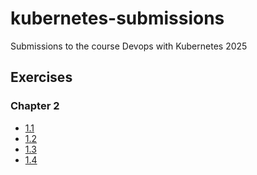 # kubernetes-submissions
Submissions to the course Devops with Kubernetes 2025

## Exercises

### Chapter 2

- [1.1](https://github.com/haensen/kubernetes-submissions/tree/1.1/log_output)
- [1.2](https://github.com/haensen/kubernetes-submissions/tree/1.2/todo_app)
- [1.3](https://github.com/haensen/kubernetes-submissions/tree/1.3/log_output)
- [1.4](https://github.com/haensen/kubernetes-submissions/tree/1.4/todo_app)
